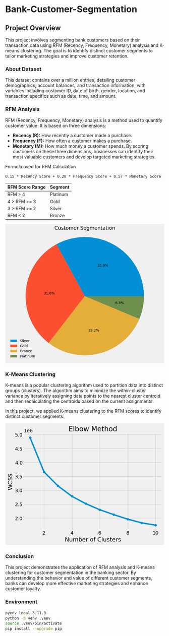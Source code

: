 # Bank-Customer-Segmentation

## Project Overview

This project involves segmenting bank customers based on their transaction data using RFM (Recency, Frequency, Monetary) analysis and K-means clustering. The goal is to identify distinct customer segments to tailor marketing strategies and improve customer retention.

### About Dataset

This dataset contains over a million entries, detailing customer demographics, account balances, and transaction information, with variables including customer ID, date of birth, gender, location, and transaction specifics such as date, time, and amount.

### RFM Analysis

RFM (Recency, Frequency, Monetary) analysis is a method used to quantify customer value. It is based on three dimensions:

- **Recency (R):** How recently a customer made a purchase.
- **Frequency (F):** How often a customer makes a purchase.
- **Monetary (M):** How much money a customer spends.
By scoring customers on these three dimensions, businesses can identify their most valuable customers and develop targeted marketing strategies.

Formula used for RFM Calculation

	0.15 * Recency Score + 0.28 * Frequency Score + 0.57 * Monetary Score

| RFM Score Range | Segment  |
|-----------------|-----------|
| RFM > 4         | Platinum  |
| 4 > RFM >= 3    | Gold      |
| 3 > RFM >= 2    | Silver    |
| RFM < 2         | Bronze    |

![RFM Segments](piechart.png)

### K-Means Clustering

K-means is a popular clustering algorithm used to partition data into distinct groups (clusters). The algorithm aims to minimize the within-cluster variance by iteratively assigning data points to the nearest cluster centroid and then recalculating the centroids based on the current assignments.

In this project, we applied K-means clustering to the RFM scores to identify distinct customer segments.

![Elbow](elbow.png)

### Conclusion

This project demonstrates the application of RFM analysis and K-means clustering for customer segmentation in the banking sector. By understanding the behavior and value of different customer segments, banks can develop more effective marketing strategies and enhance customer loyalty.

### Environment


```BASH
pyenv local 3.11.3
python -m venv .venv
source .venv/bin/activate
pip install --upgrade pip
```